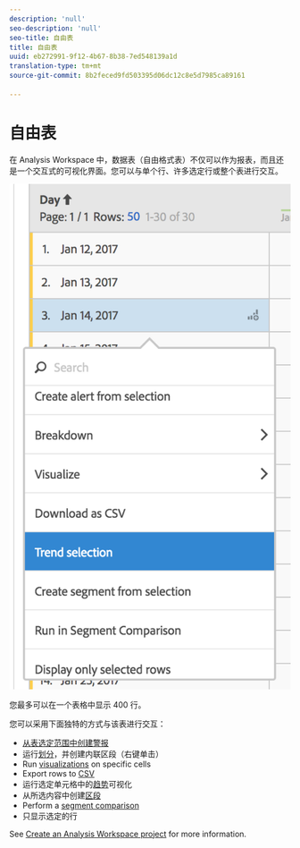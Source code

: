 ```yaml
---
description: 'null'
seo-description: 'null'
seo-title: 自由表
title: 自由表
uuid: eb272991-9f12-4b67-8b38-7ed548139a1d
translation-type: tm+mt
source-git-commit: 8b2feced9fd503395d06dc12c8e5d7985ca89161

---
```



# 自由表

在 Analysis Workspace 中，数据表（自由格式表）不仅可以作为报表，而且还是一个交互式的可视化界面。您可以与单个行、许多选定行或整个表进行交互。

![](assets/data-table.png)

您最多可以在一个表格中显示 400 行。

您可以采用下面独特的方式与该表进行交互：

* [从表选定范围中创建警报](/help/components/c-alerts/alert-builder.md)
* 运行[划分](../../../analyze/analysis-workspace/components/dimensions/t-breakdown-fa.md#task_B594DA2476E84DFDA8279E831F0BD9C4)，并创建内联区段（右键单击）
* Run [visualizations](../../../analyze/analysis-workspace/visualizations/freeform-analysis-visualizations.md#concept_09242627629147A88A68F1506954C276) on specific cells
* Export rows to [CSV](../../../analyze/analysis-workspace/curate-share/download-send.md#concept_BB548979F47F45739679B830428C3025)
* 运行选定单元格中的[趋势](../../../analyze/analysis-workspace/analysis-workspace-features.md#section_34930C967C104C2B9092BA8DCF2BF81A)可视化
* 从所选内容中创建[区段](../../../analyze/analysis-workspace/components/t-freeform-project-segment.md#task_11C6A2C7717B48049E5750B9D20FEC80)
* Perform a [segment comparison](../../../analyze/analysis-workspace/c-panels/c-segment-comparison/segment-comparison.md#concept_74FAC1C6D0204F9190A110B0D9005793)
* 只显示选定的行

See [Create an Analysis Workspace project](../../../analyze/analysis-workspace/build-workspace-project/t-freeform-project.md#task_C2C698ACC7954062A28E4784911E6CF2) for more information.
